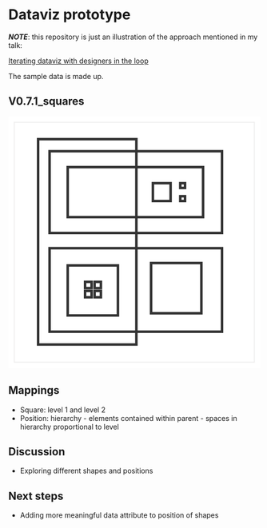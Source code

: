 # Dataviz prototype

_**NOTE**_: this repository is just an illustration of the approach mentioned in my talk:

[Iterating dataviz with designers in the loop](https://slides.com/lucyia/iterating-dataviz-with-designers-in-loop)

The sample data is made up.

## V0.7.1_squares

![](0.7.1_squares.svg)

## Mappings
* Square: level 1 and level 2
* Position: hierarchy - elements contained within parent - spaces in hierarchy proportional to level

## Discussion
* Exploring different shapes and positions

## Next steps
* Adding more meaningful data attribute to position of shapes
